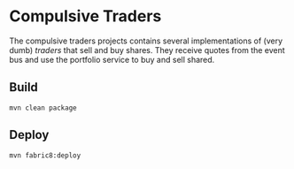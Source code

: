# Compulsive Traders

The compulsive traders projects contains several implementations of (very dumb) _traders_ that sell and buy shares. They
receive quotes from the event bus and use the portfolio service to buy and sell shared.  

## Build

```
mvn clean package
```

## Deploy

```
mvn fabric8:deploy
```
